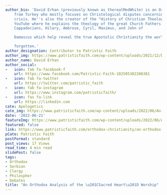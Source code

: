 ```yaml
---
author_bio: 'David Erhan (previously known as therealMedWhite) is an Orthodox convert
    from Turkey who mostly focuses on Christological disputes concerning the Monophysite
    crisis. He''s also the creator of the "History of Christian Theology" series on
    YouTube where he explains the theology of the great Church Fathers such as the
    Cappadocians, Hilary, Ambrose, Cyril, Maximus, and John of

    Damascus which help reveal the true Apostolic Christianity the world has

    forgotten.'
author_designation: Contributor to Patristic Faith
author_img: https://www.patristicfaith.com/wp-content/uploads/2021/12/David20Erhan20headshot-150x150.webp
author_name: David Erhan
author_social:
-   icon: fab fa-facebook-f
    url: https://www.facebook.com/Patristic-Faith-102505382206381
-   icon: fab fa-twitter
    url: https://twitter.com/patristic_faith
-   icon: fab fa-instagram
    url: https://www.instagram.com/patristicfaith/
-   icon: fas fa-link
    url: https://linkedin.com
cate: Apologetics
cate_img: https://www.patristicfaith.com/wp-content/uploads/2022/06/An-Orthodox-Analysis-of-the-Sacred-Heart-Worship.png
date: '2022-06-21'
featureImg: https://www.patristicfaith.com/wp-content/uploads/2022/06/An-Orthodox-Analysis-of-the-Sacred-Heart-Worship.png
featured: false
link: https://www.patristicfaith.com/orthodox-christianity/an-orthodox-analysis-of-the-sacred-heart-worship/
pCate: Patristic Faith
postFormat: standard
post_views: 17 Views
read_time: 4 min read
slidePost: false
tags:
- Orthodox
- Serbian
- Clergy
- Philospher
- Debates
title: "An Orthodox Analysis of the \u201CSacred Heart\u201D Worship"
---
```

